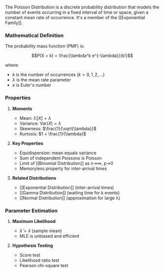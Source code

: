 The Poisson Distribution is a discrete probability distribution that models the number of events occurring in a fixed interval of time or space, given a constant mean rate of occurrence. It's a member of the [[Exponential Family]].

### Mathematical Definition

The probability mass function (PMF) is:

$$P(X = k) = \frac{\lambda^k e^{-\lambda}}{k!}$$

where:
- $k$ is the number of occurrences $(k = 0, 1, 2, ...)$
- $\lambda$ is the mean rate parameter
- $e$ is Euler's number

### Properties

1. **Moments**
   - Mean: $\mathbb{E}[X] = \lambda$
   - Variance: $\text{Var}(X) = \lambda$
   - Skewness: $\frac{1}{\sqrt{\lambda}}$
   - Kurtosis: $1 + \frac{1}{\lambda}$

2. **Key Properties**
   - Equidispersion: mean equals variance
   - Sum of independent Poissons is Poisson
   - Limit of [[Binomial Distribution]] as n→∞, p→0
   - Memoryless property for inter-arrival times

3. **Related Distributions**
   - [[Exponential Distribution]] (inter-arrival times)
   - [[Gamma Distribution]] (waiting time for k events)
   - [[Normal Distribution]] (approximation for large λ)

### Parameter Estimation

1. **Maximum Likelihood**
   - $\hat{\lambda} = \bar{x}$ (sample mean)
   - MLE is unbiased and efficient

2. **Hypothesis Testing**
   - Score test
   - Likelihood ratio test
   - Pearson chi-square test

